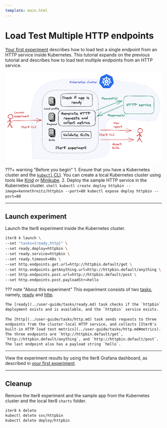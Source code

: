 ```yaml
---
template: main.html
---
```


# Load Test Multiple HTTP endpoints

[Your first experiment](../getting-started/your-first-experiment.md) describes how to load test a single endpoint from an HTTP service inside Kubernetes. This tutorial expands on the previous tutorial and describes how to load test multiple endpoints from an HTTP service.

![load-test-http](../getting-started/images/http.png)

???+ warning "Before you begin"
    1. Ensure that you have a Kubernetes cluster and the [`kubectl` CLI](https://kubernetes.io/docs/reference/kubectl/). You can create a local Kubernetes cluster using tools like [Kind](https://kind.sigs.k8s.io/) or [Minikube](https://minikube.sigs.k8s.io/docs/).
    2. Deploy the sample HTTP service in the Kubernetes cluster.
    ```shell
    kubectl create deploy httpbin --image=kennethreitz/httpbin --port=80
    kubectl expose deploy httpbin --port=80
    ```

***

## Launch experiment
Launch the Iter8 experiment inside the Kubernetes cluster.

```bash
iter8 k launch \
--set "tasks={ready,http}" \
--set ready.deploy=httpbin \
--set ready.service=httpbin \
--set ready.timeout=60s \
--set http.endpoints.get.url=http://httpbin.default/get \
--set http.endpoints.getAnything.url=http://httpbin.default/anything \
--set http.endpoints.post.url=http://httpbin.default/post \
--set http.endpoints.post.payloadStr=hello
```

??? note "About this experiment"
    This experiment consists of two [tasks](../getting-started/concepts.md#design), namely, [ready](../user-guide/tasks/ready.md) and [http](../user-guide/tasks/http.md).
    
    The [ready](../user-guide/tasks/ready.md) task checks if the `httpbin` deployment exists and is available, and the `httpbin` service exists. 
    
    The [http](../user-guide/tasks/http.md) task sends requests to three endpoints from the cluster-local HTTP service, and collects [Iter8's built-in HTTP load test metrics](../user-guide/tasks/http.md#metrics). The three endpoints are `http://httpbin.default/get`, `http://httpbin.default/anything`, and `http://httpbin.default/post`. The last endpoint also has a payload string `hello`.

***

View the experiment results by using the Iter8 Grafana dashboard, as described in [your first experiment](../getting-started/your-first-experiment.md).

***

## Cleanup
Remove the Iter8 experiment and the sample app from the Kubernetes cluster and the local Iter8 `charts` folder.

```shell
iter8 k delete
kubectl delete svc/httpbin
kubectl delete deploy/httpbin
```